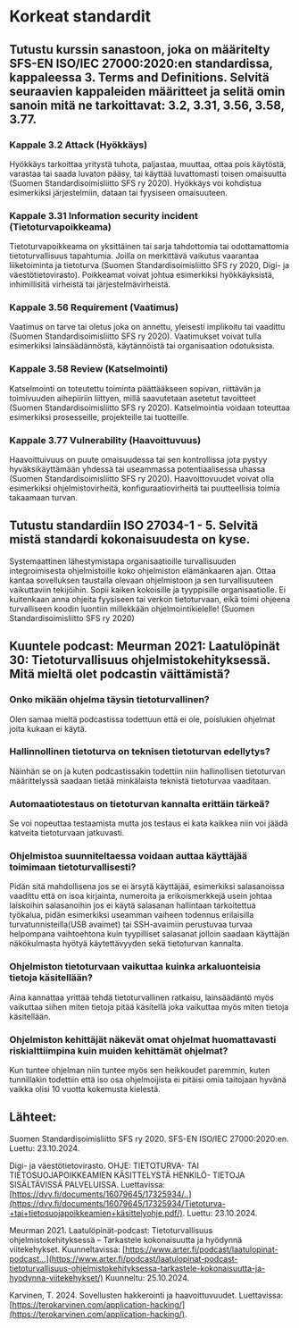 # Korkeat standardit

## Tutustu kurssin sanastoon, joka on määritelty SFS-EN ISO/IEC 27000:2020:en standardissa, kappaleessa 3. Terms and Definitions. Selvitä seuraavien kappaleiden määritteet ja selitä omin sanoin mitä ne tarkoittavat: 3.2, 3.31, 3.56, 3.58, 3.77.

### Kappale 3.2 Attack (Hyökkäys)

Hyökkäys tarkoittaa yritystä tuhota, paljastaa, muuttaa, ottaa pois käytöstä, varastaa tai saada luvaton pääsy, tai käyttää luvattomasti toisen omaisuutta (Suomen Standardisoimisliitto SFS ry 2020). Hyökkäys voi kohdistua esimerkiksi järjestelmiin, dataan tai fyysiseen omaisuuteen. 

### Kappale 3.31 Information security incident (Tietoturvapoikkeama)

Tietoturvapoikkeama on yksittäinen tai sarja tahdottomia tai odottamattomia tietoturvallisuus tapahtumia. Joilla on merkittävä vaikutus vaarantaa liiketoiminta ja tietoturva (Suomen Standardisoimisliitto SFS ry 2020, Digi- ja väestötietovirasto). Poikkeamat voivat johtua esimerkiksi hyökkäyksistä, inhimillisitä virheistä tai järjestelmävirheistä. 

### Kappale 3.56 Requirement (Vaatimus)

Vaatimus on tarve tai oletus joka on annettu, yleisesti implikoitu tai vaadittu (Suomen Standardisoimisliitto SFS ry 2020). Vaatimukset voivat tulla esimerkiksi lainsäädännöstä, käytännöistä tai organisaation odotuksista. 

### Kappale 3.58 Review (Katselmointi)

Katselmointi on toteutettu toiminta päättääkseen sopivan, riittävän ja toimivuuden aihepiiriin liittyen, millä saavutetaan asetetut tavoitteet (Suomen Standardisoimisliitto SFS ry 2020). Katselmointia voidaan toteuttaa esimerkiksi prosesseille, projekteille tai tuotteille. 

### Kappale  3.77 Vulnerability (Haavoittuvuus)

Haavoittuivuus on puute omaisuudessa tai sen kontrollissa jota pystyy hyväksikäyttämään yhdessä tai useammassa potentiaalisessa uhassa (Suomen Standardisoimisliitto SFS ry 2020). Haavoittovuudet voivat olla esimerkiksi ohjelmistovirheitä, konfiguraatiovirheitä tai puutteellisia toimia takaamaan turvan. 

## Tutustu standardiin ISO 27034-1 - 5. Selvitä mistä standardi kokonaisuudesta on kyse.

Systemaattinen lähestymistapa organisaatioille turvallisuuden integroimisesta ohjelmistoille koko ohjelmiston elämänkaaren ajan. Ottaa kantaa sovelluksen taustalla olevaan ohjelmistoon ja sen turvallisuuteen vaikuttaviin tekijöihin. Sopii kaiken kokoisille ja tyyppisille organisaatiolle. Ei kuitenkaan anna ohjeita fyysiseen tai verkon tietoturvaan, eikä toimi ohjeena turvalliseen koodin luontiin millekkään ohjelmointikielelle! (Suomen Standardisoimisliitto SFS ry 2020)

## Kuuntele podcast: Meurman 2021: Laatulöpinät 30: Tietoturvallisuus ohjelmistokehityksessä. Mitä mieltä olet podcastin väittämistä?

### Onko mikään ohjelma täysin tietoturvallinen? 

Olen samaa mieltä podcastissa todettuun että ei ole, poislukien ohjelmat joita kukaan ei käytä.

### Hallinnollinen tietoturva on teknisen tietoturvan edellytys? 

Näinhän se on ja kuten podcastissakin todettiin niin hallinollisen tietoturvan määrittelyssä saadaan tietää minkälaista teknistä tietoturvaa vaaditaan.

### Automaatiotestaus on tietoturvan kannalta erittäin tärkeä?

Se voi nopeuttaa testaamista mutta jos testaus ei kata kaikkea niin voi jäädä katveita tietoturvaan jatkuvasti.

### Ohjelmistoa suunniteltaessa voidaan auttaa käyttäjää toimimaan tietoturvallisesti?

Pidän sitä mahdollisena jos se ei ärsytä käyttäjää, esimerkiksi salasanoissa vaadittu että on isoa kirjainta, numeroita ja erikoismerkkejä usein johtaa laiskoihin salasanoihin jos ei käytä salasanan hallintaan tarkoitettua työkalua, pidän esimerkiksi useamman vaiheen todennus erilaisilla turvatunnisteilla(USB avaimet) tai SSH-avaimiin perustuvaa turvaa helpompana vaihtoehtona kuin tyypilliset salasanat jolloin saadaan käyttäjän näkökulmasta hyötyä käytettävyyden sekä tietoturvan kannalta.
 
### Ohjelmiston tietoturvaan vaikuttaa kuinka arkaluonteisia tietoja käsitellään?

Aina kannattaa yrittää tehdä tietoturvallinen ratkaisu, lainsäädäntö myös vaikuttaa siihen miten tietoja pitää käsitellä joka vaikuttaa myös miten tietoja käsitellään.

### Ohjelmiston kehittäjät näkevät omat ohjelmat huomattavasti riskialttiimpina kuin muiden kehittämät ohjelmat?

Kun tuntee ohjelman niin tuntee myös sen heikkoudet paremmin, kuten tunnillakin todettiin että iso osa ohjelmoijista ei pitäisi omia taitojaan hyvänä vaikka olisi 10 vuotta kokemusta kielestä. 


## Lähteet:

Suomen Standardisoimisliitto SFS ry 2020.  SFS-EN ISO/IEC 27000:2020:en. Luettu: 23.10.2024.

Digi- ja väestötietovirasto. OHJE: TIETOTURVA- TAI TIETOSUOJAPOIKKEAMIEN KÄSITTELYSTÄ HENKILÖ-
TIETOJA SISÄLTÄVISSÄ PALVELUISSA. Luettavissa: [https://dvv.fi/documents/16079645/17325934/..](https://dvv.fi/documents/16079645/17325934/Tietoturva-+tai+tietosuojapoikkeamien+käsittelyohje.pdf/). Luettu: 23.10.2024.

Meurman 2021. Laatulöpinät-podcast: Tietoturvallisuus ohjelmistokehityksessä – Tarkastele kokonaisuutta ja hyödynnä viitekehykset. Kuunneltavissa: [https://www.arter.fi/podcast/laatulopinat-podcast...](https://www.arter.fi/podcast/laatulopinat-podcast-tietoturvallisuus-ohjelmistokehityksessa-tarkastele-kokonaisuutta-ja-hyodynna-viitekehykset/) Kuunneltu: 25.10.2024.

Karvinen, T. 2024. Sovellusten hakkerointi ja haavoittuvuudet. Luettavissa: [https://terokarvinen.com/application-hacking/](https://terokarvinen.com/application-hacking/).

